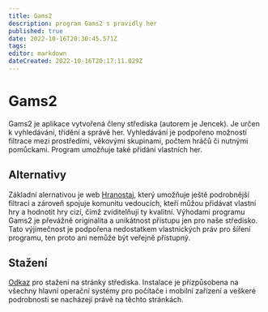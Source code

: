 ```yaml
---
title: Gams2
description: program Gams2 s pravidly her
published: true
date: 2022-10-16T20:30:45.571Z
tags: 
editor: markdown
dateCreated: 2022-10-16T20:17:11.029Z
---
```


# Gams2
Gams2 je aplikace vytvořená členy střediska (autorem je Jencek). Je určen k vyhledávání, třídění a správě her. Vyhledávání je podpořeno možností filtrace mezi prostředími, věkovými skupinami, počtem hráčů či nutnými pomůckami. Program umožňuje také přidání vlastních her.

## Alternativy
Základní alernativou je web <a href="https://www.hranostaj.cz/">Hranostaj</a>, který umožňuje ještě podrobnější filtraci a zároveň spojuje komunitu vedoucích, kteří můžou přidávat vlastní hry a hodnotit hry cizí, čímž zviditelňují ty kvalitní. Výhodami programu Gams2 je převážně originalita a unikátnost přístupu jen pro naše středisko. Tato výjimečnost je podpořena nedostatkem vlastnických práv pro šíření programu, ten proto ani nemůže být veřejně přístupný.

## Stažení
<a href="http://www.zlin6.cz/?ukaz=102_gams2&IdMenu=102&grafika=0">Odkaz</a> pro stažení na stránky střediska. Instalace je přízpůsobena na všechny hlavní operační systémy pro počítače i mobilní zařízení a veškeré podrobnosti se nacházejí právě na těchto stránkách.

